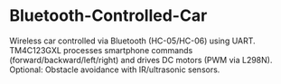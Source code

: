 # Bluetooth-Controlled-Car
Wireless car controlled via Bluetooth (HC-05/HC-06) using UART. TM4C123GXL processes smartphone commands (forward/backward/left/right) and drives DC motors (PWM via L298N). Optional: Obstacle avoidance with IR/ultrasonic sensors.
